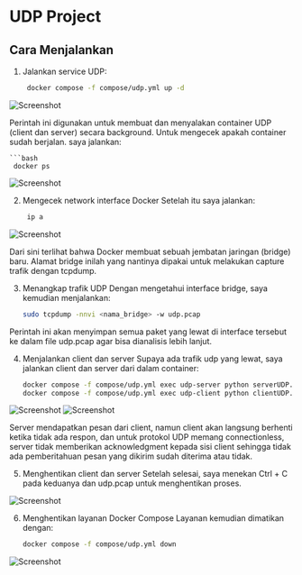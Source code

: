 # UDP Project
## Cara Menjalankan

1. Jalankan service UDP:
   
   ```bash
    docker compose -f compose/udp.yml up -d

![Screenshot](/oneway/images/image3.png)

Perintah ini digunakan untuk membuat dan menyalakan container UDP (client dan server) secara background.
Untuk mengecek apakah container sudah berjalan. saya jalankan:
    
    ```bash
     docker ps

![Screenshot](/oneway/images/image6.png)

2. Mengecek network interface Docker
Setelah itu saya jalankan:
    
    ```bash
     ip a

![Screenshot](/oneway/images/image4.png)


Dari sini terlihat bahwa Docker membuat sebuah jembatan jaringan (bridge) baru. Alamat bridge inilah yang nantinya dipakai untuk melakukan capture trafik dengan tcpdump.

3. Menangkap trafik UDP
Dengan mengetahui interface bridge, saya kemudian menjalankan:
    
    ```bash
    sudo tcpdump -nnvi <nama_bridge> -w udp.pcap

Perintah ini akan menyimpan semua paket yang lewat di interface tersebut ke dalam file udp.pcap agar bisa dianalisis lebih lanjut.

4. Menjalankan client dan server
Supaya ada trafik udp yang lewat, saya jalankan client dan server dari dalam container:
    
    ```bash
    docker compose -f compose/udp.yml exec udp-server python serverUDP.py
    docker compose -f compose/udp.yml exec udp-client python clientUDP.py

![Screenshot](/oneway/images/image1.png)
![Screenshot](/oneway/images/image2.png)

Server mendapatkan pesan dari client, namun client akan langsung berhenti ketika tidak ada respon, dan untuk protokol UDP memang connectionless, server tidak memberikan acknowledgment kepada sisi client sehingga tidak ada pemberitahuan pesan yang dikirim sudah diterima atau tidak. 

5. Menghentikan client dan server
Setelah selesai, saya menekan Ctrl + C pada keduanya dan udp.pcap untuk menghentikan proses.

![Screenshot](/oneway/images/image4.png)

6. Menghentikan layanan Docker Compose
Layanan kemudian dimatikan dengan:
    
    ```bash
    docker compose -f compose/udp.yml down

![Screenshot](/oneway/images/image7.png)